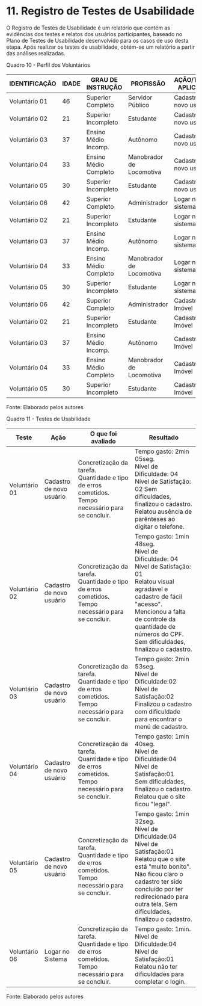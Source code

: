 # 11. Registro de Testes de Usabilidade

O Registro de Testes de Usabilidade é um relatório que contém as evidências dos testes e relatos dos usuários participantes, baseado no Plano de Testes de Usabilidade desenvolvido para os casos de uso desta etapa. Após realizar os testes de usabilidade, obtém-se um relatório a partir das análises realizadas.

Quadro 10 - Perfil dos Voluntários

|IDENTIFICAÇÃO | IDADE    | GRAU DE INSTRUÇÃO    | PROFISSÃO                     | AÇÃO/TESTE APLICADO    |
|--------------|----------|----------------------|-------------------------------|------------------------|
|Voluntário 01 |    46    |Superior Completo     |Servidor Público               |Cadastro de novo usuário|
|Voluntário 02 |    21    |Superior Incompleto   |Estudante                      |Cadastro de novo usuário|
|Voluntário 03 |    37    |Ensino Médio Incomp.  |Autônomo                       |Cadastro de novo usuário|
|Voluntário 04 |    33    |Ensino Médio Completo |Manobrador de Locomotiva       |Cadastro de novo usuário|
|Voluntário 05 |    30    |Superior Incompleto   |Estudante                      |Cadastro de novo usuário|
|Voluntário 06 |    42    |Superior Completo     |Administrador                  |Logar no sistema|
|Voluntário 02 |    21    |Superior Incompleto   |Estudante                      |Logar no sistema|
|Voluntário 03 |    37    |Ensino Médio Incomp.  |Autônomo                       |Logar no sistema|
|Voluntário 04 |    33    |Ensino Médio Completo |Manobrador de Locomotiva       |Logar no sistema|
|Voluntário 05 |    30    |Superior Incompleto   |Estudante                      |Logar no sistema|
|Voluntário 06 |    42    |Superior Completo     |Administrador                  |Cadastrar Imóvel|
|Voluntário 02 |    21    |Superior Incompleto   |Estudante                      |Cadastrar Imóvel|
|Voluntário 03 |    37    |Ensino Médio Incomp.  |Autônomo                       |Cadastrar Imóvel|
|Voluntário 04 |    33    |Ensino Médio Completo |Manobrador de Locomotiva       |Cadastrar Imóvel|
|Voluntário 05 |    30    |Superior Incompleto   |Estudante                      |Cadastrar Imóvel|

Fonte: Elaborado pelos autores


Quadro 11 - Testes de Usabilidade

|Teste         |Ação                     |O que foi avaliado                                                                                |Resultado        |
|--------------|-------------------------|--------------------------------------------------------------------------------------------------|-----------------|
|Voluntário 01 |Cadastro de novo usuário |Concretização da tarefa. Quantidade e tipo de erros cometidos. Tempo necessário para se concluir. |Tempo gasto: 2min 05seg. <br>Nível de Dificuldade: 04 <br>Nível de Satisfação: 02 Sem dificuldades, finalizou o cadastro. Relatou ausência de parênteses ao digitar o telefone.|
|Voluntário 02 |Cadastro de novo usuário |Concretização da tarefa. Quantidade e tipo de erros cometidos. Tempo necessário para se concluir. |Tempo gasto: 1min 48seg.<br>Nível de Dificuldade: 04 <br>Nível de Satisfação: 01<br>Relatou visual agradável e cadastro de fácil "acesso". Mencionou a falta de controle da quantidade de números do CPF. Sem dificuldades, finalizou o cadastro. |
|Voluntário 03 |Cadastro de novo usuário |Concretização da tarefa. Quantidade e tipo de erros cometidos. Tempo necessário para se concluir. |Tempo gasto: 2min 53seg.<br>Nível de Dificuldade:02 <br>Nível de Satisfação:02<br>Finalizou o cadastro com dificuldade para encontrar o menú de cadastro.|
|Voluntário 04 |Cadastro de novo usuário |Concretização da tarefa. Quantidade e tipo de erros cometidos. Tempo necessário para se concluir. |Tempo gasto: 1min 40seg.<br>Nível de Dificuldade:04 <br>Nível de Satisfação:01<br>Sem dificuldades, finalizou o cadastro. Relatou que o site ficou "legal".|
|Voluntário 05 |Cadastro de novo usuário |Concretização da tarefa. Quantidade e tipo de erros cometidos. Tempo necessário para se concluir. |Tempo gasto: 1min 32seg.<br>Nível de Dificuldade:04 <br>Nível de Satisfação:01<br>Relatou que o site está "muito bonito". Não ficou claro o cadastro ter sido concluído por ter redirecionado para outra tela. Sem dificuldades, finalizou o cadastro.|
|Voluntário 06 |Logar no Sistema |Concretização da tarefa. Quantidade e tipo de erros cometidos. Tempo necessário para se concluir. |Tempo gasto: 1min.<br>Nível de Dificuldade:04 <br>Nível de Satisfação:01<br>Relatou não ter dificuldades para completar o login.|



Fonte: Elaborado pelos autores
